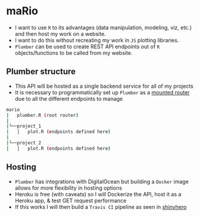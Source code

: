 # maRio

* I want to use `R` to its advantages (data manipulation, modeling, viz, etc.) and then host my work on a website. 
* I want to do this without recreating my work in `JS` plotting libraries.
* `Plumber` can be used to create REST API endpoints out of `R` objects/functions to be called from my website. 

## Plumber structure
* This API will be hosted as a single backend service for all of my projects
* It is necessary to programmatically set up `Plumber` as a [mounted router](https://www.rplumber.io/docs/programmatic-usage.html#mount-static) due to all the different endpoints to manage

```sh
mario
|   plumber.R (root router)
|   
|└──project_1
|   │   plot.R (endpoints defined here)
|
|└──project_2
|   │   plot.R (endpoints defined here)
```

## Hosting
* `Plumber` has integrations with DigitalOcean but building a `Docker` image allows for more flexibility in hosting options
* Heroku is free (with caveats) so I will Dockerize the API, host it as a Heroku app, & test GET request performance
* If this works I will then build a `Travis CI` pipeline as seen in [shinyhero](https://github.com/jbixon13/shinyhero)
